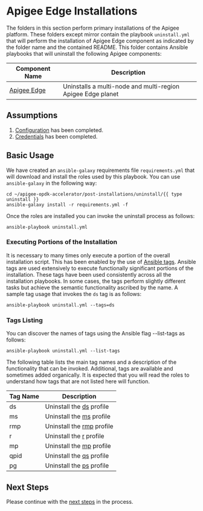 # Apigee Edge Installations

The folders in this section perform primary installations of the Apigee platform. These folders except mirror contain 
the playbook `uninstall.yml` that will perform the installation of Apigee Edge component as indicated by the folder name 
and the contained README. This folder contains Ansible playbooks that will uninstall the following Apigee components:

| Component Name | Description | 
|--- | --- |
| [Apigee Edge](multi-node) | Uninstalls a multi-node and multi-region Apigee Edge planet |

## Assumptions

1. [Configuration](../README.md#usage-overview ) has been completed.
1. [Credentials](../README-configure-ansible.md) has been completed.

## Basic Usage
We have created an `ansible-galaxy` requirements file `requirements.yml` that will download and install the roles 
used by this playbook. You can use `ansible-galaxy` in the following way:


    cd ~/apigee-opdk-accelerator/post-installations/uninstall/{{ type uninstall }}
    ansible-galaxy install -r requirements.yml -f
    
Once the roles are installed you can invoke the uninstall process as follows:

    ansible-playbook uninstall.yml

### Executing Portions of the Installation
It is necessary to many times only execute a portion of the overall installation script. This has been enabled by the 
use of [Ansible tags](http://docs.ansible.com/ansible/latest/cli/ansible-playbook.html#cmdoption-ansible-playbook-tags). 
Ansible tags are used extensively to execute functionally significant portions of the installation. These tags have been 
used consistently across all the installation playbooks. In some cases, the tags perform slightly different tasks but 
achieve the semantic functionality ascribed by the name. A sample tag usage that invokes the `ds` tag is as follows: 

    ansible-playbook uninstall.yml --tags=ds
    
### Tags Listing
You can discover the names of tags using the Ansible flag --list-tags as follows: 

    ansible-playbook uninstall.yml --list-tags
    
The following table lists the main tag names and a description of the functionality that can be invoked. Additional, tags
are available and sometimes added organically. It is expected that you will read the roles to understand how tags that are
not listed here will function. 

| Tag Name | Description |
| --- | --- |
| ds | Uninstall the [ds](https://docs.apigee.com/private-cloud/latest/install-edge-components-node#specifyingthecomponentstoinstall) profile | 
| ms | Uninstall the [ms](https://docs.apigee.com/private-cloud/latest/install-edge-components-node#specifyingthecomponentstoinstall) profile | 
| rmp | Uninstall the [rmp](https://docs.apigee.com/private-cloud/latest/install-edge-components-node#specifyingthecomponentstoinstall) profile | 
| r | Uninstall the [r](https://docs.apigee.com/private-cloud/latest/install-edge-components-node#specifyingthecomponentstoinstall) profile | 
| mp | Uninstall the [mp](https://docs.apigee.com/private-cloud/latest/install-edge-components-node#specifyingthecomponentstoinstall) profile | 
| qpid | Uninstall the [qs](https://docs.apigee.com/private-cloud/latest/install-edge-components-node#specifyingthecomponentstoinstall) profile | 
| pg | Uninstall the [ps](https://docs.apigee.com/private-cloud/latest/install-edge-components-node#specifyingthecomponentstoinstall) profile |

## Next Steps

Please continue with the [next steps](../README.md#usage-overview) in the process.
